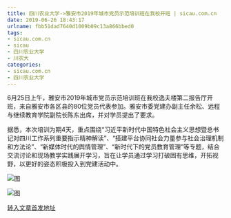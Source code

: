```yaml
---
title: 四川农业大学->雅安市2019年城市党员示范培训班在我校开班 | sicau.com.cn
date: 2019-06-26 18:43:17
urlname: fbb51dad7640d1009b09c13a866bbed0
tags: 
- sicau.com.cn
- sicau
- 四川农业大学
- 川农大
categories:
- sicau.com.cn
- 四川农业大学
---
```



6月25日上午，雅安市2019年城市党员示范培训班在我校逸夫楼第二报告厅开班，来自雅安市各区县的80位党员代表参加。雅安市委党建办副主任余松、远程与继续教育学院副院长陈东出席，并对学员提出了要求。

据悉，本次培训为期4天，重点围绕“习近平新时代中国特色社会主义思想暨总书记对四川工作系列重要指示精神解读”、“搭建平台协同社会力量参与社会治理机制和方法论”、“新媒体时代的舆情管理”、“新时代下的党员教育管理”等专题，结合交流讨论和现场教学实践展开学习，旨在让学员通过学习打破固有思维，开拓视野，以更好的姿态积极投入到党建活动中。



![图](https://news.sicau.edu.cn/__local/6/48/93/9EB69CEF5932C8ACFD0BA5F0197_8BFB26FD_15336.png)

![图](https://news.sicau.edu.cn/__local/3/88/78/87DBAF90D69498F7DB16436475A_9A90F538_15D3E.png)

[转入文章首发地址](https://news.sicau.edu.cn/info/1078/52283.htm)
